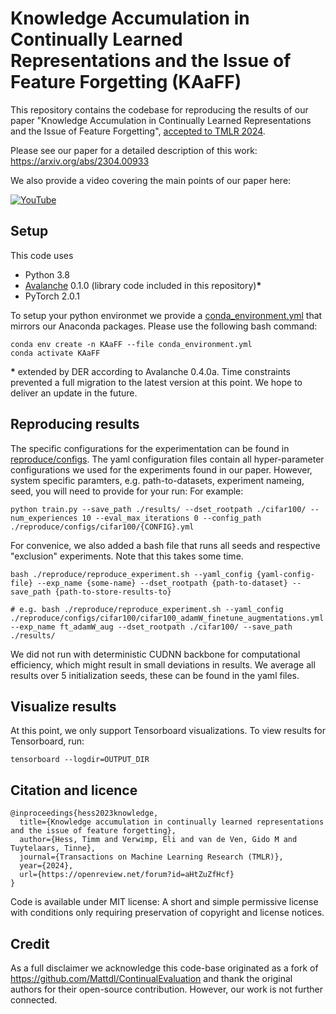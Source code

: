 # Knowledge Accumulation in Continually Learned Representations and the Issue of Feature Forgetting (KAaFF)
[//]: # (**What is this repo?**)
This repository contains the codebase for reproducing the results of our paper "Knowledge Accumulation in Continually Learned Representations and the Issue of Feature Forgetting", [accepted to TMLR 2024](https://openreview.net/forum?id=Zy350cRstc6).

Please see our paper for a detailed description of this work: https://arxiv.org/abs/2304.00933 

We also provide a video covering the main points of our paper here:

[![YouTube](http://i.ytimg.com/vi/od0GNwd4-Cs/hqdefault.jpg)](https://www.youtube.com/watch?v=od0GNwd4-Cs)

## Setup
This code uses
- Python 3.8
- [Avalanche](https://github.com/ContinualAI/avalanche) 0.1.0 (library code included in this repository)__*__
- PyTorch 2.0.1

To setup your python environmet we provide a [conda_environment.yml](conda_environment.yml) that mirrors our Anaconda packages.
Please use the following bash command:

    conda env create -n KAaFF --file conda_environment.yml
    conda activate KAaFF

__*__ extended by DER according to Avalanche 0.4.0a. Time constraints prevented a full migration to the latest version at this point. We hope to deliver an update in the future. 

## Reproducing results
The specific configurations for the experimentation can be found in [reproduce/configs](reproduce/configs). The yaml configuration files contain all hyper-parameter configurations we used for the experiments found in our paper.
However, system specific paramters, e.g. path-to-datasets, experiment nameing, seed, you will need to provide for your run: For example:
    
    python train.py --save_path ./results/ --dset_rootpath ./cifar100/ --num_experiences 10 --eval_max_iterations 0 --config_path ./reproduce/configs/cifar100/{CONFIG}.yml


For convenice, we also added a bash file that runs all seeds and respective "exclusion" experiments. Note that this takes some time.

    bash ./reproduce/reproduce_experiment.sh --yaml_config {yaml-config-file} --exp_name {some-name} --dset_rootpath {path-to-dataset} --save_path {path-to-store-results-to}

    # e.g. bash ./reproduce/reproduce_experiment.sh --yaml_config ./reproduce/configs/cifar100/cifar100_adamW_finetune_augmentations.yml --exp_name ft_adamW_aug --dset_rootpath ./cifar100/ --save_path ./results/

We did not run with deterministic CUDNN backbone for computational efficiency, which might result in small deviations in results.
We average all results over 5 initialization seeds, these can be found in the yaml files.


## Visualize results
At this point, we only support Tensorboard visualizations.
To view results for Tensorboard, run:

    tensorboard --logdir=OUTPUT_DIR


## Citation and licence

    @inproceedings{hess2023knowledge,
      title={Knowledge accumulation in continually learned representations and the issue of feature forgetting},
      author={Hess, Timm and Verwimp, Eli and van de Ven, Gido M and Tuytelaars, Tinne},
      journal={Transactions on Machine Learning Research (TMLR)},
      year={2024},
      url={https://openreview.net/forum?id=aHtZuZfHcf}
    }


Code is available under MIT license: A short and simple permissive license with conditions only requiring preservation of copyright and license notices.


## Credit
As a full disclaimer we acknowledge this code-base originated as a fork of https://github.com/Mattdl/ContinualEvaluation and thank the original authors for their open-source contribution. However, our work is not further connected.
